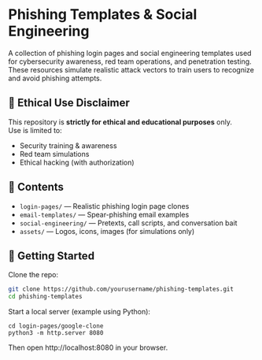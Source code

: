 # Phishing Templates & Social Engineering

A collection of phishing login pages and social engineering templates used for cybersecurity awareness, red team operations, and penetration testing. These resources simulate realistic attack vectors to train users to recognize and avoid phishing attempts.

## 🚨 Ethical Use Disclaimer

This repository is **strictly for ethical and educational purposes** only.  
Use is limited to:

- Security training & awareness
- Red team simulations
- Ethical hacking (with authorization)


## 📁 Contents

- `login-pages/` — Realistic phishing login page clones
- `email-templates/` — Spear-phishing email examples
- `social-engineering/` — Pretexts, call scripts, and conversation bait
- `assets/` — Logos, icons, images (for simulations only)

## 🚀 Getting Started

Clone the repo:

```bash
git clone https://github.com/yourusername/phishing-templates.git
cd phishing-templates
```
Start a local server (example using Python):
```
cd login-pages/google-clone
python3 -m http.server 8080
```
Then open http://localhost:8080 in your browser.

